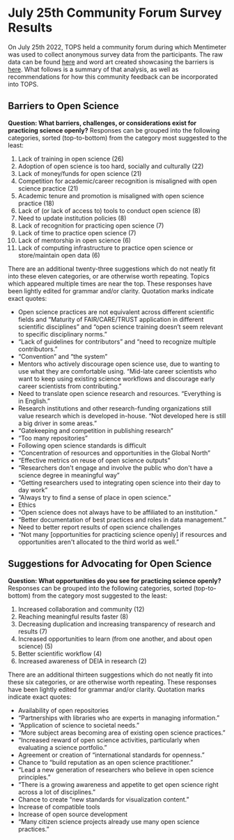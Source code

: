 # July 25th Community Forum Survey Results
On July 25th 2022, TOPS held a community forum during which Mentimeter was used to collect anonymous survey data from the participants. The raw data can be found [here](https://zenodo.org/record/6907761#.YuLdT-zML0o) and word art created showcasing the barriers is [here](https://zenodo.org/record/6949180#.YugfIezML0o). What follows is a summary of that analysis, as well as recommendations for how this community feedback can be incorporated into TOPS.

## Barriers to Open Science
**Question: What barriers, challenges, or considerations exist for practicing science openly?** 
Responses can be grouped into the following categories, sorted (top-to-bottom) from the category most suggested to the least:
1. Lack of training in open science (26)
1. Adoption of open science is too hard, socially and culturally (22)
1. Lack of money/funds for open science (21)
1. Competition for academic/career recognition is misaligned with open science practice (21)
1. Academic tenure and promotion is misaligned with open science practice (18)
1. Lack of (or lack of access to) tools to conduct open science (8)
1. Need to update institution policies (8)
1. Lack of recognition for practicing open science (7)
1. Lack of time to practice open science (7)
1. Lack of mentorship in open science (6)
1. Lack of computing infrastructure to practice open science or store/maintain open data (6)

There are an additional twenty-three suggestions which do not neatly fit into these eleven categories, or are otherwise worth repeating. Topics which appeared multiple times are near the top. These responses have been lightly edited for grammar and/or clarity. Quotation marks indicate exact quotes:
* Open science practices are not equivalent across different scientific fields and “Maturity of FAIR/CARE/TRUST application in different scientific disciplines” and “open science training doesn’t seem relevant to specific disciplinary norms.” 
* “Lack of guidelines for contributors” and “need to recognize multiple contributors.” 
* “Convention” and “the system”
* Mentors who actively discourage open science use, due to wanting to use what they are comfortable using. “Mid-late career scientists who want to keep using existing science workflows and discourage early career scientists from contributing.”  
* Need to translate open science research and resources. “Everything is in English.” 
* Research institutions and other research-funding organizations still value research which is developed in-house. “Not developed here is still a big driver in some areas.”
* “Gatekeeping and competition in publishing research”
* “Too many repositories”
* Following open science standards is difficult 
* “Concentration of resources and opportunities in the Global North”
* “Effective metrics on reuse of open science outputs”
* “Researchers don't engage and involve the public who don't have a science degree in meaningful way”
* “Getting researchers used to integrating open science into their day to day work”
* “Always try to find a sense of place in open science.” 
* Ethics
* “Open science does not always have to be affiliated to an institution.”
* “Better documentation of best practices and roles in data management.” 
* Need to better report results of open science challenges
* “Not many [opportunities for practicing science openly] if resources and opportunities aren't allocated to the third world as well.” 


## Suggestions for Advocating for Open Science
**Question: What opportunities do you see for practicing science openly?** 
Responses can be grouped into the following categories, sorted (top-to-bottom) from the category most suggested to the least:
1. Increased collaboration and community (12)
1. Reaching meaningful results faster (8)
1. Decreasing duplication and increasing transparency of research and results (7)
1. Increased opportunities to learn (from one another, and about open science) (5)
1. Better scientific workflow (4)
1. Increased awareness of DEIA in research (2)

There are an additional thirteen suggestions which do not neatly fit into these six categories, or are otherwise worth repeating. These responses have been lightly edited for grammar and/or clarity. Quotation marks indicate exact quotes:
* Availability of open repositories
* “Partnerships with libraries who are experts in managing information.”
* “Application of science to societal needs.”
* “More subject areas becoming area of existing open science practices.”
* “Increased reward of open science activities, particularly when evaluating a science portfolio.”
* Agreement or creation of “international standards for openness.”
* Chance to “build reputation as an open science practitioner.”
* “Lead a new generation of researchers who believe in open science principles.”
* “There is a growing awareness and appetite to get open science right across a lot of disciplines.”
* Chance to create “new standards for visualization content.”
* Increase of compatible tools
* Increase of open source development
* “Many citizen science projects already use many open science practices.” 
